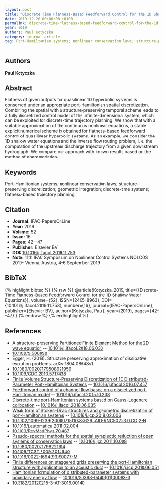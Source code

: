 ```yaml
---
layout: post
title: "Discrete-Time Flatness-Based Feedforward Control for the 1D Shallow Water Equations"
date: 2019-12-20 00:00:00 +0100
permalink: discrete-time-flatness-based-feedforward-control-for-the-1d-shallow-water-equations
year: 2019
authors: Paul Kotyczka
category: journal-article
tag: Port-Hamiltonian systems; nonlinear conservation laws; structure-preserving discretization; geometric integration; discrete-time systems; flatness-based trajectory planning
---
```

 
## Authors
**Paul Kotyczka**
 
## Abstract
Flatness of given outputs for quasilinear 1D hyperbolic systems is conserved under an appropriate port-Hamiltonian spatial discretization. Combining the spatial with a structure-preserving temporal scheme leads to a fully discretized control model of the infinite-dimensional system, which can be exploited for discrete-time trajectory planning. We show that with a suitable approximation of the continuous nonlinear equations, a stable explicit numerical scheme is obtained for flatness-based feedforward control of quasilinear hyperbolic systems. As an example, we consider the 1D shallow water equations and the inverse flow routing problem, i. e. the computation of the upstream discharge trajectory from a given downstream hydrograph. We compare our approach with known results based on the method of characteristics.
 
## Keywords
Port-Hamiltonian systems; nonlinear conservation laws; structure-preserving discretization; geometric integration; discrete-time systems; flatness-based trajectory planning
 
## Citation
- **Journal:** IFAC-PapersOnLine
- **Year:** 2019
- **Volume:** 52
- **Issue:** 16
- **Pages:** 42--47
- **Publisher:** Elsevier BV
- **DOI:** [10.1016/j.ifacol.2019.11.753](https://doi.org/10.1016/j.ifacol.2019.11.753)
- **Note:** 11th IFAC Symposium on Nonlinear Control Systems NOLCOS 2019- Vienna, Austria, 4–6 September 2019
 
## BibTeX
{% highlight bibtex %}
{% raw %}
@article{Kotyczka_2019,
  title={{Discrete-Time Flatness-Based Feedforward Control for the 1D Shallow Water Equations}},
  volume={52},
  ISSN={2405-8963},
  DOI={10.1016/j.ifacol.2019.11.753},
  number={16},
  journal={IFAC-PapersOnLine},
  publisher={Elsevier BV},
  author={Kotyczka, Paul},
  year={2019},
  pages={42--47}
}
{% endraw %}
{% endhighlight %}
 
## References
- [A structure-preserving Partitioned Finite Element Method for the 2D wave equation](a-structure-preserving-partitioned-finite-element-method-for-the-2d-wave-equation) -- [10.1016/j.ifacol.2018.06.033](https://doi.org/10.1016/j.ifacol.2018.06.033)
- [10.1109/9.508898](https://doi.org/10.1109/9.508898)
- Egger, H. (2018). Structure preserving approximation of dissipative evolution problems. arXiv:1804.08648v1.
- [10.1080/00207179508921959](https://doi.org/10.1080/00207179508921959)
- [10.1109/CDC.2010.5717438](https://doi.org/10.1109/CDC.2010.5717438)
- [Finite Volume Structure-Preserving Discretization of 1D Distributed-Parameter Port-Hamiltonian Systems](finite-volume-structure-preserving-discretization-of-1d-distributed-parameter-port-hamiltonian-systems) -- [10.1016/j.ifacol.2016.07.457](https://doi.org/10.1016/j.ifacol.2016.07.457)
- [Feedforward control of a channel flow based on a discretized port-Hamiltonian model](feedforward-control-of-a-channel-flow-based-on-a-discretized-port-hamiltonian-model) -- [10.1016/j.ifacol.2015.10.238](https://doi.org/10.1016/j.ifacol.2015.10.238)
- [Discrete-time port-Hamiltonian systems based on Gauss-Legendre collocation](discrete-time-port-hamiltonian-systems-based-on-gauss-legendre-collocation) -- [10.1016/j.ifacol.2018.06.035](https://doi.org/10.1016/j.ifacol.2018.06.035)
- [Weak form of Stokes–Dirac structures and geometric discretization of port-Hamiltonian systems](weak-form-of-stokes-dirac-structures-and-geometric-discretization-of-port-hamiltonian-systems) -- [10.1016/j.jcp.2018.02.006](https://doi.org/10.1016/j.jcp.2018.02.006)
- [10.1002/1099-1239(20000715)10:8<629::AID-RNC502>3.0.CO;2-N](https://doi.org/10.1002/1099-1239(20000715)10:8<629::AID-RNC502>3.0.CO;2-N)
- [10.1016/j.automatica.2011.02.004](https://doi.org/10.1016/j.automatica.2011.02.004)
- [10.1103/RevModPhys.70.467](https://doi.org/10.1103/RevModPhys.70.467)
- [Pseudo-spectral methods for the spatial symplectic reduction of open systems of conservation laws](pseudo-spectral-methods-for-the-spatial-symplectic-reduction-of-open-systems-of-conservation-laws) -- [10.1016/j.jcp.2011.10.008](https://doi.org/10.1016/j.jcp.2011.10.008)
- [10.1080/002071798221614](https://doi.org/10.1080/002071798221614)
- [10.1109/TCST.2009.2014640](https://doi.org/10.1109/TCST.2009.2014640)
- [10.1016/0022-1694(93)90077-M](https://doi.org/10.1016/0022-1694(93)90077-M)
- [Finite differences on staggered grids preserving the port-Hamiltonian structure with application to an acoustic duct](finite-differences-on-staggered-grids-preserving-the-port-hamiltonian-structure-with-application-to-an-acoustic-duct) -- [10.1016/j.jcp.2018.06.051](https://doi.org/10.1016/j.jcp.2018.06.051)
- [Hamiltonian formulation of distributed-parameter systems with boundary energy flow](hamiltonian-formulation-of-distributed-parameter-systems-with-boundary-energy-flow) -- [10.1016/S0393-0440(01)00083-3](https://doi.org/10.1016/S0393-0440(01)00083-3)
- [10.3182/20120215-3-AT-3016.00140](https://doi.org/10.3182/20120215-3-AT-3016.00140)

